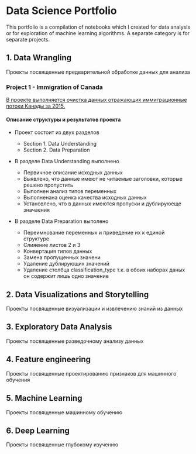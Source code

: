 # Data Science Portfolio


This portfolio is a compilation of notebooks which I created for data analysis or for exploration of machine learning algorithms. A separate category is for separate projects.

## 1. Data Wrangling
Проекты посвященные предварительной обработке данных для анализа 

### Project 1 - Immigration of Canada
[В проекте выполняется очистка данных отражающих иммиграционные потоки Канады за 2015.](https://github.com/rttrif/Trifonov.portfolio.github.io/tree/master/1.%20Data%20Wrangling/Project%201%20-%20Immigration%20of%20Canada)

#### Описание структуры и результатов проекта 

- Проект состоит из двух разделов  
    - Section 1. Data Understanding
    - Section 2. Data Preparation
    
- В разделе Data Understanding выполнено 
    - Первичное описание исходных данных 
    - Выявлено, что данные имеют не читаемые заголовки, которые решено пропустить 
    - Выполнен анализ типов переменных 
    - Выполненана оценка качества исходных данных 
    - Установлено, что в данных имеются пропуски и дублируюеще значаения 
- В разделе Data Preparation выполено
    - Переимнование переменных и приведение их к единой структуре 
    - Слияение листов 2 и 3 
    - Конвертация типов данных 
    - Замена пропущенных значени 
    - Удаление дублирующих значений 
    - Удаление столбца classification_type т.к. в обоих наборах даных он содержит лишь одно значение 

## 2. Data Visualizations and Storytelling
Проекты посвященные визуализации и извлечению знаний из данных

## 3. Exploratory Data Analysis
Проекты посвященные разведочному анализу данных 

## 4. Feature engineering
Проекты посвященные проектированию признаков для машинного обучения 

## 5. Machine Learning
Проекты посвященные машинному обучению 

## 6. Deep Learning
Проекты посвященные глубокому изучению
